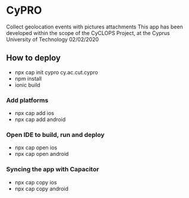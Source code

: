 # CyPRO
Collect geolocation events with pictures attachments
This app has been developed within the scope of the CyCLOPS Project, at the Cyprus University of Technology 02/02/2020

## How to deploy
- npx cap init cypro cy.ac.cut.cypro
- npm install
- ionic build

### Add platforms
- npx cap add ios
- npx cap add android

### Open IDE to build, run and deploy
- npx cap open ios
- npx cap open android

### Syncing the app with Capacitor
- npx cap copy ios
- npx cap copy android